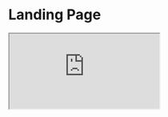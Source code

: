 <!-- TODO: !!! Write -->
<!-- TODO: !!! Use -->
<!-- TODO: !!! Send -->

# Landing Page

<iframe src="https://ai.hejny.org/"  allowtransparency = "true"></iframe>
